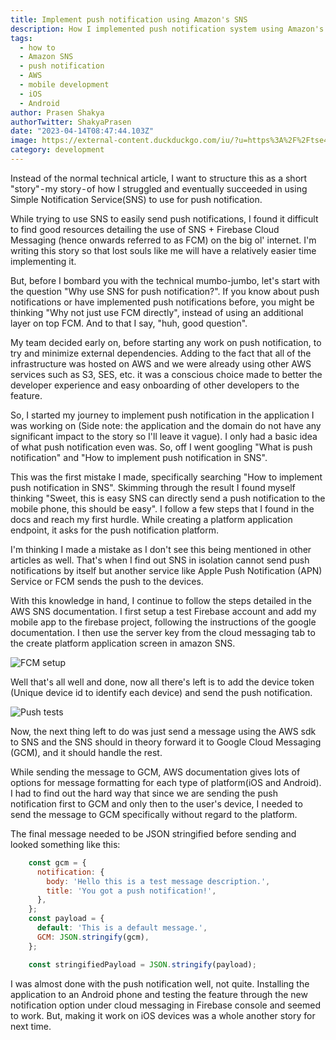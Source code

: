 ```yaml
---
title: Implement push notification using Amazon's SNS
description: How I implemented push notification system using Amazon's SNS 
tags:
  - how to
  - Amazon SNS
  - push notification
  - AWS
  - mobile development
  - iOS
  - Android
author: Prasen Shakya 
authorTwitter: ShakyaPrasen
date: "2023-04-14T08:47:44.103Z"
image: https://external-content.duckduckgo.com/iu/?u=https%3A%2F%2Ftse4.mm.bing.net%2Fth%3Fid%3DOIP.CnDNKwfCi_BIMBYOinToNAHaCr%26pid%3DApi&f=1&ipt=2ab0fcc6f3aa539bc1529ded427113b5bc575b6d72cd7b457fe441046ee63657&ipo=images
category: development
---
```

Instead of the normal technical article, I want to structure this as a short "story" - my story - of how I struggled and eventually succeeded in using Simple Notification Service(SNS) to use for push notification. 

While trying to use SNS to easily send push notifications, I found it difficult to find good resources detailing the use of SNS + Firebase Cloud Messaging (hence onwards referred to as FCM) on the big ol' internet. I'm writing this story so that lost souls like me will have a relatively easier time implementing it.

But, before I bombard you with the technical mumbo-jumbo, let's start with the question "Why use SNS for push notification?". If you know about push notifications or have implemented push notifications before, you might be thinking "Why not just use FCM directly", instead of using an additional layer on top FCM. And to that I say, "huh, good question". 

My team decided early on, before starting any work on push notification, to try and minimize external dependencies. Adding to the fact that all of the infrastructure was hosted on AWS and we were already using other AWS services such as S3, SES, etc. it was a conscious choice made to better the developer experience and easy onboarding of other developers to the feature.

So, I started my journey to implement push notification in the application I was working on (Side note: the application and the domain do not have any significant impact to the story so I'll leave it vague). I only had a basic idea of what push notification even was. So, off I went googling "What is push notification" and "How to implement push notification in SNS".

This was the first mistake I made, specifically searching "How to implement push notification in SNS". Skimming through the result I found myself thinking "Sweet, this is easy SNS can directly send a push notification to the mobile phone, this should be easy". I follow a few steps that I found in the docs and reach my first hurdle. While creating a platform application endpoint, it asks for the push notification platform. 

I'm thinking I made a mistake as I don't see this being mentioned in other articles as well. That's when I find out SNS in isolation cannot send push notifications by itself but another service like Apple Push Notification (APN) Service or FCM sends the push to the devices.

With this knowledge in hand, I continue to follow the steps detailed in the AWS SNS documentation. I first setup a test Firebase account and add my mobile app to the firebase project, following the instructions of the google documentation. I then use the server key from the cloud messaging tab to the create platform application screen in amazon SNS.

![FCM setup](https://imgur.com/lkEuesl.png)

Well that's all well and done, now all there's left is to add the device token (Unique device id to identify each device) and send the push notification.

![Push tests](https://imgur.com/Vlh9TQ5.png)

Now, the next thing left to do was just send a message using the AWS sdk to SNS and the SNS should in theory forward it to Google Cloud Messaging (GCM), and it should handle the rest.

While sending the message to GCM, AWS documentation gives lots of options for message formatting for each type of platform(iOS and Android). I had to find out the hard way that since we are sending the push notification first to GCM and only then to the user's device, I needed to send the message to GCM specifically without regard to the platform. 

The final message needed to be JSON stringified before sending and looked something like this:

```javascript
    const gcm = {
      notification: {
        body: 'Hello this is a test message description.',
        title: 'You got a push notification!',
      },
    };
    const payload = {
      default: 'This is a default message.',
      GCM: JSON.stringify(gcm),
    };

    const stringifiedPayload = JSON.stringify(payload);
```

I was almost done with the push notification well, not quite. Installing the application to an Android phone and testing the feature through the new notification option under cloud messaging in Firebase console and seemed to work. But, making it work on iOS devices was a whole another story for next time.



